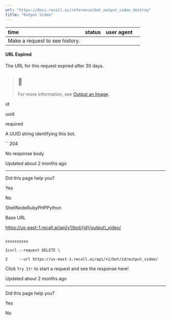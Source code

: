 ```yaml
---
url: "https://docs.recall.ai/reference/bot_output_video_destroy"
title: "Output Video"
---
```


| time | status | user agent |  |
| :-- | :-- | :-- | :-- |
| Make a request to see history. |

#### URL Expired

The URL for this request expired after 30 days.

> ## 📘
>
> For more information, see [Output an Image](https://docs.recall.ai/docs/output-video-in-meetings).

id

uuid

required

A UUID string identifying this bot.

`` 204

No response body

Updated about 2 months ago

* * *

Did this page help you?

Yes

No

ShellNodeRubyPHPPython

Base URL

https://us-east-1.recall.ai/api/v1/bot/{id}/output\_video/

```

xxxxxxxxxx

1curl --request DELETE \

2     --url https://us-east-1.recall.ai/api/v1/bot/id/output_video/

```

Click `Try It!` to start a request and see the response here!

Updated about 2 months ago

* * *

Did this page help you?

Yes

No